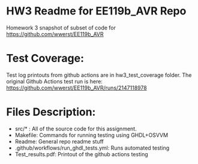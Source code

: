# HW3 Readme for EE119b_AVR Repo

Homework 3 snapshot of subset of code for https://github.com/wwerst/EE119b_AVR

# Test Coverage:

Test log printouts from github actions are in hw3_test_coverage folder.
The original Github Actions test run is here: https://github.com/wwerst/EE119b_AVR/runs/2147118978

# Files Description:

- src/\* : All of the source code for this assignment.
- Makefile: Commands for running testing using GHDL+OSVVM
- Readme: General repo readme stuff
- .github/workflows/run_ghdl_tests.yml: Runs automated testing
- Test_results.pdf: Printout of the github actions testing

